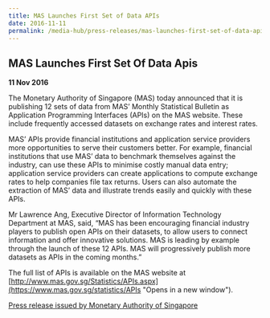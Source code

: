 ```yaml
---
title: MAS Launches First Set of Data APIs
date: 2016-11-11
permalink: /media-hub/press-releases/mas-launches-first-set-of-data-apis
---
```

## MAS Launches First Set Of Data Apis

**11 Nov 2016**

The Monetary Authority of Singapore (MAS) today announced that it is publishing 12 sets of data from MAS’ Monthly Statistical Bulletin as Application Programming Interfaces (APIs) on the MAS website. These include frequently accessed datasets on exchange rates and interest rates.

MAS’ APIs provide financial institutions and application service providers more opportunities to serve their customers better. For example, financial institutions that use MAS’ data to benchmark themselves against the industry, can use these APIs to minimise costly manual data entry; application service providers can create applications to compute exchange rates to help companies file tax returns. Users can also automate the extraction of MAS’ data and illustrate trends easily and quickly with these APIs.

Mr Lawrence Ang, Executive Director of Information Technology Department at MAS, said, “MAS has been encouraging financial industry players to publish open APIs on their datasets, to allow users to connect information and offer innovative solutions. MAS is leading by example through the launch of these 12 APIs. MAS will progressively publish more datasets as APIs in the coming months.”

The full list of APIs is available on the MAS website at [http://www.mas.gov.sg/Statistics/APIs.aspx](https://www.mas.gov.sg/statistics/APIs "Opens in a new window").

[Press release issued by Monetary Authority of Singapore](https://www.mas.gov.sg/news/media-releases/2016/mas-launches-first-set-of-data-apis)
